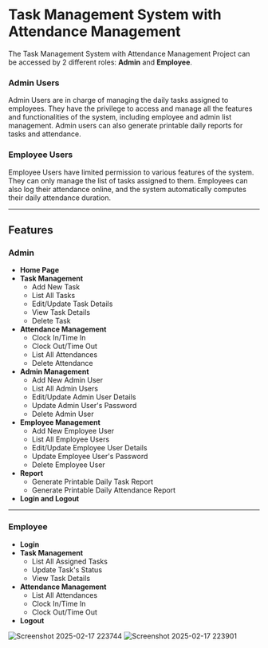 # Task Management System with Attendance Management

The Task Management System with Attendance Management Project can be accessed by 2 different roles: **Admin** and **Employee**. 

### Admin Users
Admin Users are in charge of managing the daily tasks assigned to employees. They have the privilege to access and manage all the features and functionalities of the system, including employee and admin list management. Admin users can also generate printable daily reports for tasks and attendance.

### Employee Users
Employee Users have limited permission to various features of the system. They can only manage the list of tasks assigned to them. Employees can also log their attendance online, and the system automatically computes their daily attendance duration.

---

## Features

### **Admin**

- **Home Page**
- **Task Management**
  - Add New Task
  - List All Tasks
  - Edit/Update Task Details
  - View Task Details
  - Delete Task
- **Attendance Management**
  - Clock In/Time In
  - Clock Out/Time Out
  - List All Attendances
  - Delete Attendance
- **Admin Management**
  - Add New Admin User
  - List All Admin Users
  - Edit/Update Admin User Details
  - Update Admin User's Password
  - Delete Admin User
- **Employee Management**
  - Add New Employee User
  - List All Employee Users
  - Edit/Update Employee User Details
  - Update Employee User's Password
  - Delete Employee User
- **Report**
  - Generate Printable Daily Task Report
  - Generate Printable Daily Attendance Report
- **Login and Logout**

---

### **Employee**

- **Login**
- **Task Management**
  - List All Assigned Tasks
  - Update Task's Status
  - View Task Details
- **Attendance Management**
  - List All Attendances
  - Clock In/Time In
  - Clock Out/Time Out
- **Logout**


![Screenshot 2025-02-17 223744](https://github.com/user-attachments/assets/a389fb69-ef89-4d86-90c5-c390b221d296)
![Screenshot 2025-02-17 223901](https://github.com/user-attachments/assets/1111eb55-e6be-48b6-8e7d-cbd46172ea7a)

